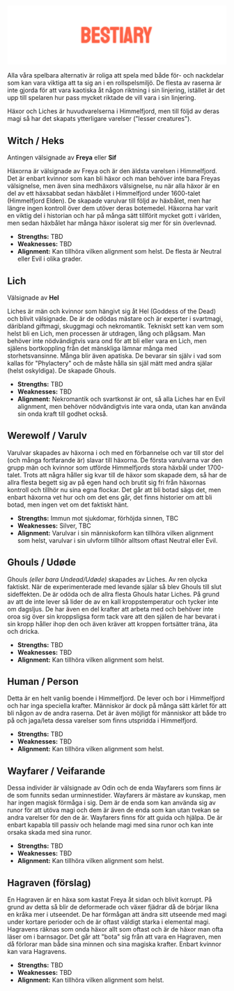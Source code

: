 ![Bestiary](https://github.com/karledenstal/death-consumes-all/blob/master/readme/dca_bestiary.png?raw=true)

Alla våra spelbara alternativ är roliga att spela med både för- och nackdelar som kan vara viktiga att ta sig an i en rollspelsmiljö. De flesta av raserna är inte gjorda för att vara kaotiska åt någon riktning i sin linjering, istället är det upp till spelaren hur pass mycket riktade de vill vara i sin linjering.

Häxor och Liches är huvudvarelserna i Himmelfjord, men till följd av deras magi så har det skapats ytterligare varelser ("lesser creatures").

## Witch / Heks

Antingen välsignade av __Freya__ eller __Sif__

Häxorna är välsignade av Freya och är den äldsta varelsen i Himmelfjord. Det är enbart kvinnor som kan bli häxor och man behöver inte bara Freyas välsignelse, men även sina medhäxors välsignelse, nu när alla häxor är en del av ett häxsabbat sedan häxbålet i Himmelfjord under 1600-talet (Himmelfjord Elden). De skapade varulvar till följd av häxbålet, men har längre ingen kontroll över dem utöver deras botemedel. Häxorna har varit en viktig del i historian och har på många sätt tillförit mycket gott i världen, men sedan häxbålet har många häxor isolerat sig mer för sin överlevnad.

- __Strengths:__ TBD
- __Weaknesses:__ TBD
- __Alignment:__ Kan tillhöra vilken alignment som helst. De flesta är Neutral eller Evil i olika grader.

## Lich

Välsignade av __Hel__

Liches är män och kvinnor som hängivt sig åt Hel (Goddess of the Dead) och blivit välsignade. De är de odödas mästare och är experter i svartmagi, däribland giftmagi, skuggmagi och nekromantik. Tekniskt sett kan vem som helst bli en Lich, men processen är utdragen, lång och plågsam. Man behöver inte nödvändigtvis vara ond för att bli eller vara en Lich, men själens bortkoppling från det mänskliga lämnar många med storhetsvansinne. Många blir även apatiska. De bevarar sin själv i vad som kallas för "Phylactery" och de måste hålla sin själ mätt med andra själar (helst oskyldiga). De skapade Ghouls.

- __Strengths:__ TBD
- __Weaknesses:__ TBD
- __Alignment:__ Nekromantik och svartkonst är ont, så alla Liches har en Evil alignment, men behöver nödvändigtvis inte vara onda, utan kan använda sin onda kraft till godhet också.

## Werewolf / Varulv

Varulvar skapades av häxorna i och med en förbannelse och var till stor del (och många fortfarande är) slavar till häxorna. De första varulvarna var den grupp män och kvinnor som utförde Himmelfjords stora häxbål under 1700-talet. Trots att några håller sig kvar till de häxor som skapade dem, så har de allra flesta begett sig av på egen hand och brutit sig fri från häxornas kontroll och tillhör nu sina egna flockar. Det går att bli botad sägs det, men enbart häxorna vet hur och om det ens går, det finns historier om att bli botad, men ingen vet om det faktiskt hänt.

- __Strengths:__ Immun mot sjukdomar, förhöjda sinnen, TBC
- __Weaknesses:__ Silver, TBC
- __Alignment:__ Varulvar i sin människoform kan tillhöra vilken alignment som helst, varulvar i sin ulvform tillhör alltsom oftast Neutral eller Evil.

## Ghouls / Udøde

Ghouls _(eller bara Undead/Udøde)_ skapades av Liches. Av ren olycka faktiskt. När de experimenterade med levande själar så blev Ghouls till slut sideffekten. De är odöda och de allra flesta Ghouls hatar Liches. På grund av att de inte lever så lider de av en kall kroppstemperatur och tycker inte om dagsljus. De har även en del krafter att arbeta med och behöver inte oroa sig över sin kroppsligsa form tack vare att den själen de har bevarat i sin kropp håller ihop den och även kräver att kroppen fortsätter träna, äta och dricka.

- __Strengths:__ TBD
- __Weaknesses:__ TBD
- __Alignment:__ Kan tillhöra vilken alignment som helst.

## Human / Person

Detta är en helt vanlig boende i Himmelfjord. De lever och bor i Himmelfjord och har inga speciella krafter. Människor är dock på många sätt kärlet för att bli någon av de andra raserna. Det är även möjligt för människor att både tro på och jaga/leta dessa varelser som finns utspridda i Himmelfjord.

- __Strengths:__ TBD
- __Weaknesses:__ TBD
- __Alignment:__ Kan tillhöra vilken alignment som helst.

## Wayfarer / Veifarande

Dessa individer är välsignade av Odin och de enda Wayfarers som finns är de som funnits sedan urminnestider. Wayfarers är mästare av kunskap, men har ingen magisk förmåga i sig. Dem är de enda som kan använda sig av runor för att utöva magi och dem är även de enda som kan utan tvekan se andra varelser för den de är. Wayfarers finns för att guida och hjälpa. De är enbart kapabla till passiv och helande magi med sina runor och kan inte orsaka skada med sina runor.

- __Strengths:__ TBD
- __Weaknesses:__ TBD
- __Alignment:__ Kan tillhöra vilken alignment som helst.

## Hagraven (förslag)

En Hagraven är en häxa som kastat Freya åt sidan och blivit korrupt. På grund av detta så blir de deformerade och växer fjädrar då de börjar likna en kråka mer i utseendet. De har förmågan att ändra sitt utseende med magi under kortare perioder och de är oftast väldigt starka i elemental magi. Hagravens räknas som onda häxor allt som oftast och är de häxor man ofta läser om i barnsagor. Det går att "bota" sig från att vara en Hagraven, men då förlorar man både sina minnen och sina magiska krafter. Enbart kvinnor kan vara Hagravens.

- __Strengths:__ TBD
- __Weaknesses:__ TBD
- __Alignment:__ Kan tillhöra vilken alignment som helst.
